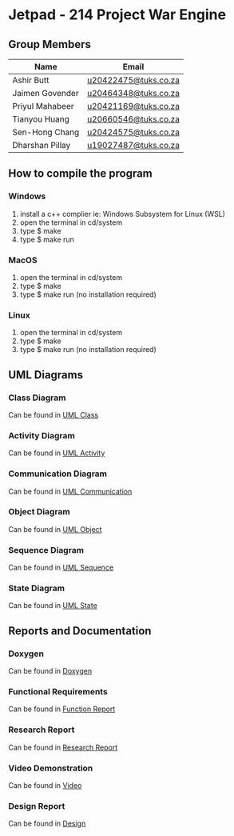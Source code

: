 # Jetpad - 214 Project War Engine

## Group Members

| Name | Email |
| ----------- | ----------- |
| Ashir Butt | u20422475@tuks.co.za |
| Jaimen Govender | u20464348@tuks.co.za |
| Priyul Mahabeer | u20421169@tuks.co.za |
| Tianyou Huang | u20660546@tuks.co.za |
| Sen-Hong Chang | u20424575@tuks.co.za |
| Dharshan Pillay | u19027487@tuks.co.za |


## How to compile the program
### Windows
1) install a c++ complier ie: Windows Subsystem for Linux (WSL)
2) open the terminal in cd/system
3) type $ make
4) type $ make run

### MacOS
1) open the terminal in cd/system
2) type $ make
3) type $ make run
(no installation required)

### Linux
1) open the terminal in cd/system
2) type $ make
3) type $ make run
(no installation required)

## UML Diagrams
### Class Diagram 
Can be found in [UML Class](https://drive.google.com/drive/folders/1iLaN0yRBw1PWcm_lwk2ROV7TUf-jtMRp?usp=share_link)<br />
### Activity Diagram
Can be found in [UML Activity](https://drive.google.com/drive/folders/1fo7Do6LNsNUDNIuL2ljOeRc_ZzYhXlip?usp=share_link)<br />
### Communication Diagram
Can be found in [UML Communication](https://drive.google.com/drive/folders/1pDfnsJz-hNj3_8AqUz7T7kVC3BVQn97P?usp=share_link)<br />
### Object Diagram
Can be found in [UML Object](https://drive.google.com/drive/folders/1bX7z66ht3r2gMlK_KVTg--VL2KNogJml?usp=share_link)<br />
### Sequence Diagram
Can be found in [UML Sequence](https://drive.google.com/drive/folders/1ueMsUafxSUlut7lbtrQpBnsU3GZ1bUXH?usp=share_link)<br />
### State Diagram
Can be found in [UML State](https://drive.google.com/drive/folders/1R5EW7jJy0a21uHerldPi8WJkBA_rn4E5?usp=share_link)<br />

## Reports and Documentation
### Doxygen
Can be found in [Doxygen](https://drive.google.com/drive/folders/1NCU2J2Np6GrRXTTFzZMVWMx8WpxPi9mW?usp=share_link)

### Functional Requirements
Can be found in [Function Report](https://drive.google.com/drive/folders/1Ayvsvgwcm-OSu_iBR5yNxoG4JlpqNMF0?usp=share_link)

### Research Report
Can be found in [Research Report](https://drive.google.com/drive/folders/1G2B9yqTDjsBC7ZsMxVPaKy_-MF9n2yAf?usp=share_link)

### Video Demonstration 
Can be found in [Video](https://drive.google.com/drive/folders/1zwu0cwJ5NiCZY4GkjCm1dfxItaCthhxX?usp=share_link)

### Design Report 
Can be found in [Design](https://drive.google.com/drive/folders/1aT9U4q1az_QHCNmY5P7qxhaAOFrv1CAB?usp=share_link)
